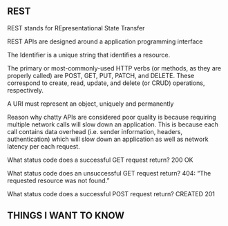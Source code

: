 ## REST

REST stands for REpresentational State Transfer

REST APIs are designed around a application programming interface

The Identifier is a unique string that identifies a resource.

The primary or most-commonly-used HTTP verbs (or methods, as they are properly called) are POST, GET, PUT, PATCH, and DELETE. These correspond to create, read, update, and delete (or CRUD) operations, respectively. 

A URI must represent an object, uniquely and permanently

Reason why chatty APIs are considered poor quality is because requiring multiple network calls will slow down an application. This is because each call contains data overhead (i.e. sender information, headers, authentication) which will slow down an application as well as network latency per each request.

What status code does a successful GET request return? 200 OK

What status code does an unsuccessful GET request return? 404: “The requested resource was not found.” 

What status code does a successful POST request return?
CREATED 201

## THINGS I WANT TO KNOW 

